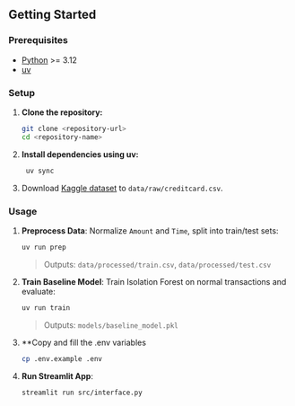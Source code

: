 
## Getting Started

### Prerequisites

- [Python](https://www.python.org/downloads/) >= 3.12
- [uv](https://github.com/astral-sh/uv#installation)

### Setup

1.  **Clone the repository:**

    ```bash
    git clone <repository-url>
    cd <repository-name>
    ```

2.  **Install dependencies using uv:**

    ```bash
     uv sync
    ```

3.  Download [Kaggle dataset](https://www.kaggle.com/datasets/mlg-ulb/creditcardfraud) to `data/raw/creditcard.csv`.

### Usage

1. **Preprocess Data**:
   Normalize `Amount` and `Time`, split into train/test sets:

   ```bash
   uv run prep
   ```

   > Outputs: `data/processed/train.csv`, `data/processed/test.csv`

2. **Train Baseline Model**:
   Train Isolation Forest on normal transactions and evaluate:

   ```bash
   uv run train
   ```

   > Outputs: `models/baseline_model.pkl`

3. **Copy and fill the .env variables
    ```bash
    cp .env.example .env
    ```

4. **Run Streamlit App**:

   ```bash
   streamlit run src/interface.py
   ```